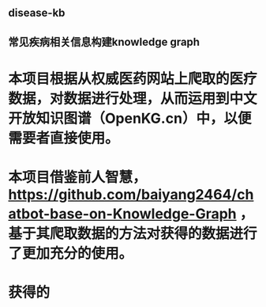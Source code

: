 ## disease-kb
## 常见疾病相关信息构建knowledge graph

# 本项目根据从权威医药网站上爬取的医疗数据，对数据进行处理，从而运用到中文开放知识图谱（OpenKG.cn）中，以便需要者直接使用。
# 本项目借鉴前人智慧，https://github.com/baiyang2464/chatbot-base-on-Knowledge-Graph ，基于其爬取数据的方法对获得的数据进行了更加充分的使用。
# 获得的
